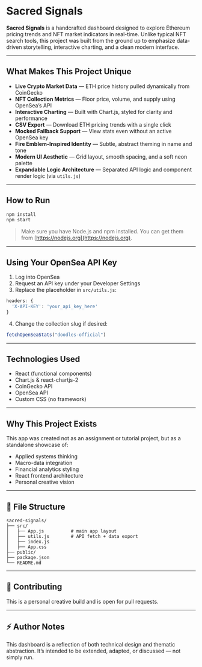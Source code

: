 
# Sacred Signals

**Sacred Signals** is a handcrafted dashboard designed to explore Ethereum pricing trends and NFT market indicators in real-time. Unlike typical NFT search tools, this project was built from the ground up to emphasize data-driven storytelling, interactive charting, and a clean modern interface.

---

## What Makes This Project Unique

- **Live Crypto Market Data** — ETH price history pulled dynamically from CoinGecko
- **NFT Collection Metrics** — Floor price, volume, and supply using OpenSea’s API
- **Interactive Charting** — Built with Chart.js, styled for clarity and performance
- **CSV Export** — Download ETH pricing trends with a single click
- **Mocked Fallback Support** — View stats even without an active OpenSea key
- **Fire Emblem-Inspired Identity** — Subtle, abstract theming in name and tone
- **Modern UI Aesthetic** — Grid layout, smooth spacing, and a soft neon palette
- **Expandable Logic Architecture** — Separated API logic and component render logic (via `utils.js`)

---

## How to Run

```bash
npm install
npm start
```

> Make sure you have Node.js and npm installed. You can get them from [https://nodejs.org](https://nodejs.org).

---

## Using Your OpenSea API Key

1. Log into OpenSea
2. Request an API key under your Developer Settings
3. Replace the placeholder in `src/utils.js`:

```js
headers: {
  'X-API-KEY': 'your_api_key_here'
}
```

4. Change the collection slug if desired:

```js
fetchOpenSeaStats("doodles-official")
```

---

## Technologies Used

- React (functional components)
- Chart.js & react-chartjs-2
- CoinGecko API
- OpenSea API
- Custom CSS (no framework)

---

## Why This Project Exists

This app was created not as an assignment or tutorial project, but as a standalone showcase of:
- Applied systems thinking
- Macro-data integration
- Financial analytics styling
- React frontend architecture
- Personal creative vision

---

## 📂 File Structure

```
sacred-signals/
├── src/
│   ├── App.js          # main app layout
│   ├── utils.js        # API fetch + data export
│   ├── index.js
│   ├── App.css
├── public/
├── package.json
└── README.md
```

---

## 🤝 Contributing

This is a personal creative build and is open for pull requests.

---

## ⚡ Author Notes

This dashboard is a reflection of both technical design and thematic abstraction. It’s intended to be extended, adapted, or discussed — not simply run.

